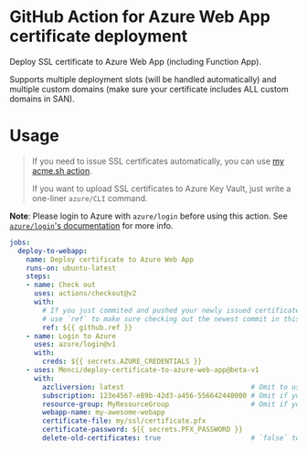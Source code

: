 # GitHub Action for Azure Web App certificate deployment

Deploy SSL certificate to Azure Web App (including Function App).

Supports multiple deployment slots (will be handled automatically) and multiple custom domains (make sure your certificate includes ALL custom domains in SAN).

# Usage

> If you need to issue SSL certificates automatically, you can use [my acme.sh action](https://github.com/marketplace/actions/issue-ssl-certificate).
>
> If you want to upload SSL certificates to Azure Key Vault, just write a one-liner `azure/CLI` command.

**Note**: Please login to Azure with `azure/login` before using this action. See [`azure/login`'s documentation](https://github.com/marketplace/actions/azure-login) for more info.

```yaml
jobs:
  deploy-to-webapp:
    name: Deploy certificate to Azure Web App
    runs-on: ubuntu-latest
    steps:
    - name: Check out
      uses: actions/checkout@v2
      with:
        # If you just commited and pushed your newly issued certificate to this repo in a previous job,
        # use `ref` to make sure checking out the newest commit in this job
        ref: ${{ github.ref }}
    - name: Login to Azure
      uses: azure/login@v1
      with:
        creds: ${{ secrets.AZURE_CREDENTIALS }}
    - uses: Menci/deploy-certificate-to-azure-web-app@beta-v1
      with:
        azcliversion: latest                               # Omit to use 'latest'.
        subscription: 123e4567-e89b-42d3-a456-556642440000 # Omit if you have set the default subscription.
        resource-group: MyResourceGroup                    # Omit if you have set the default resource group.
        webapp-name: my-awesome-webapp
        certificate-file: my/ssl/certificate.pfx
        certificate-password: ${{ secrets.PFX_PASSWORD }}
        delete-old-certificates: true                      # `false` to not deleting old certificates. Don't omit.
```
